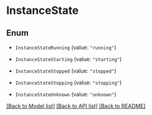 # InstanceState

## Enum


* `InstanceStateRunning` (value: `"running"`)

* `InstanceStateStarting` (value: `"starting"`)

* `InstanceStateStopped` (value: `"stopped"`)

* `InstanceStateStopping` (value: `"stopping"`)

* `InstanceStateUnknown` (value: `"unknown"`)


[[Back to Model list]](../README.md#documentation-for-models) [[Back to API list]](../README.md#documentation-for-api-endpoints) [[Back to README]](../README.md)


